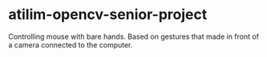 # atilim-opencv-senior-project
Controlling mouse with bare hands. Based on gestures that made in front of a camera connected to the computer.
